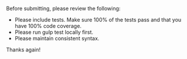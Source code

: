 Before submitting, please review the following:

 - Please include tests. Make sure 100% of the tests pass and that you have 100%
 code coverage.
 - Please run gulp test locally first.
 - Please maintain consistent syntax.

Thanks again!
